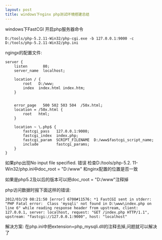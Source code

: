 ```yaml
---
layout: post
title: windows下nginx php测试环境搭建总结
---
```


windows下FastCGI 开启php服务器命令

    D:/tools/php-5.2.11-Win32/php-cgi.exe -b 127.0.0.1:9000 -c D:/tools/php-5.2.11-Win32/php.ini

ngingx的配置文件:

    server {
        listen       80;
        server_name  localhost;

        location / {
            root   D:/www;
            index  index.html index.htm;
        }

       
        error_page   500 502 503 504  /50x.html;
        location = /50x.html {
            root   html;
        }
        
        location ~ \.php$ {
            fastcgi_pass   127.0.0.1:9000;
            fastcgi_index  index.php;
            fastcgi_param  SCRIPT_FILENAME  D:/www$fastcgi_script_name;
            include        fastcgi_params;
        }
    }
    
如果php出现No input file specified. 错误
检查D:/tools/php-5.2.
11-Win32/php.ini中doc_root = "D:/www" 和nginx配置的位置是否一致

如果是php5.2及以后的版本可以把doc_root = "D:/www"注释掉


php访问数据时报下面这样的错误:

    2012/03/29 08:21:50 [error] 6700#11576: *1 FastCGI sent in stderr: "PHP Fatal error:  Class 'mysqli' not found in D:\www\index.php on line 6" while reading response header from upstream, client: 127.0.0.1, server: localhost, request: "GET /index.php HTTP/1.1", upstream: "fastcgi://127.0.0.1:9000", host: "localhost"

解决方案:
在php.ini中把extension=php_mysqli.dll的注释去掉,问题就可以解决了




